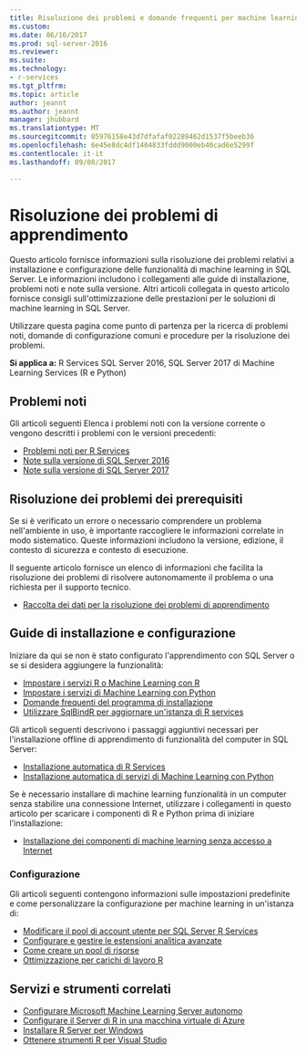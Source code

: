 ```yaml
---
title: Risoluzione dei problemi e domande frequenti per machine learning in SQL Server | Documenti Microsoft
ms.custom: 
ms.date: 06/16/2017
ms.prod: sql-server-2016
ms.reviewer: 
ms.suite: 
ms.technology:
- r-services
ms.tgt_pltfrm: 
ms.topic: article
author: jeannt
ms.author: jeannt
manager: jhubbard
ms.translationtype: MT
ms.sourcegitcommit: 05976158e43d7dfafaf02289462d1537f5beeb36
ms.openlocfilehash: 6e45e8dc4df1404833fddd9000eb40cad6e5299f
ms.contentlocale: it-it
ms.lasthandoff: 09/08/2017

---
```


# <a name="troubleshoot-machine-learning"></a>Risoluzione dei problemi di apprendimento

Questo articolo fornisce informazioni sulla risoluzione dei problemi relativi a installazione e configurazione delle funzionalità di machine learning in SQL Server. Le informazioni includono i collegamenti alle guide di installazione, problemi noti e note sulla versione. Altri articoli collegata in questo articolo fornisce consigli sull'ottimizzazione delle prestazioni per le soluzioni di machine learning in SQL Server.

Utilizzare questa pagina come punto di partenza per la ricerca di problemi noti, domande di configurazione comuni e procedure per la risoluzione dei problemi.

**Si applica a:** R Services SQL Server 2016, SQL Server 2017 di Machine Learning Services (R e Python)

## <a name="known-issues"></a>Problemi noti

Gli articoli seguenti Elenca i problemi noti con la versione corrente o vengono descritti i problemi con le versioni precedenti:

+ [Problemi noti per R Services](../advanced-analytics/known-issues-for-sql-server-machine-learning-services.md)
+ [Note sulla versione di SQL Server 2016](../sql-server/sql-server-2016-release-notes.md)
+ [Note sulla versione di SQL Server 2017](../sql-server/sql-server-2017-release-notes.md)

## <a name="troubleshooting-prerequisites"></a>Risoluzione dei problemi dei prerequisiti

Se si è verificato un errore o necessario comprendere un problema nell'ambiente in uso, è importante raccogliere le informazioni correlate in modo sistematico. Queste informazioni includono la versione, edizione, il contesto di sicurezza e contesto di esecuzione.

Il seguente articolo fornisce un elenco di informazioni che facilita la risoluzione dei problemi di risolvere autonomamente il problema o una richiesta per il supporto tecnico.

+ [Raccolta dei dati per la risoluzione dei problemi di apprendimento](data-collection-ml-troubleshooting-process.md)

## <a name="setup-and-configuration-guides"></a>Guide di installazione e configurazione

Iniziare da qui se non è stato configurato l'apprendimento con SQL Server o se si desidera aggiungere la funzionalità:

+ [Impostare i servizi R o Machine Learning con R](../advanced-analytics/r/set-up-sql-server-r-services-in-database.md)
+ [Impostare i servizi di Machine Learning con Python](../advanced-analytics/python/setup-python-machine-learning-services.md)
+ [Domande frequenti del programma di installazione](../advanced-analytics/r/upgrade-and-installation-faq-sql-server-r-services.md)
+ [Utilizzare SqlBindR per aggiornare un'istanza di R services](../advanced-analytics/r/use-sqlbindr-exe-to-upgrade-an-instance-of-sql-server.md)

Gli articoli seguenti descrivono i passaggi aggiuntivi necessari per l'installazione offline di apprendimento di funzionalità del computer in SQL Server:

+ [Installazione automatica di R Services](../advanced-analytics/r/unattended-installs-of-sql-server-r-services.md) 
+ [Installazione automatica di servizi di Machine Learning con Python](../advanced-analytics/python/unattended-installs-of-sql-server-python-services.md)

Se è necessario installare di machine learning funzionalità in un computer senza stabilire una connessione Internet, utilizzare i collegamenti in questo articolo per scaricare i componenti di R e Python prima di iniziare l'installazione:

+ [Installazione dei componenti di machine learning senza accesso a Internet](../advanced-analytics/r/installing-ml-components-without-internet-access.md)

### <a name="configuration"></a>Configurazione

Gli articoli seguenti contengono informazioni sulle impostazioni predefinite e come personalizzare la configurazione per machine learning in un'istanza di:

+ [Modificare il pool di account utente per SQL Server R Services](../advanced-analytics/r/modify-the-user-account-pool-for-sql-server-r-services.md)  
+ [Configurare e gestire le estensioni analitica avanzate](../advanced-analytics/r/configure-and-manage-advanced-analytics-extensions.md)  
+ [Come creare un pool di risorse](r/how-to-create-a-resource-pool-for-r.md)
+ [Ottimizzazione per carichi di lavoro R](r/operationalizing-your-r-code.md)

## <a name="related-tools-and-services"></a>Servizi e strumenti correlati

+ [Configurare Microsoft Machine Learning Server autonomo](../advanced-analytics/r/create-a-standalone-r-server.md)
+ [Configurare il Server di R in una macchina virtuale di Azure](../advanced-analytics/r/provision-the-r-server-only-sql-server-2016-enterprise-vm-on-azure.md)
+ [Installare R Server per Windows](https://msdn.microsoft.com/microsoft-r/rserver-install-windows)
+ [Ottenere strumenti R per Visual Studio](https://www.visualstudio.com/vs/rtvs/)

